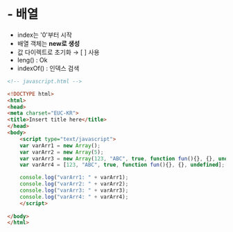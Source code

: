 # - 배열 
- index는 '0'부터 시작 
- 배열 객체는 **new로 생성**
- 값 다이렉트로 초기화 → [ ] 사용 
- leng() : Ok
- indexOf() : 인덱스 검색
```html 
<!-- javascript.html -->

<!DOCTYPE html>
<html>
<head>
<meta charset="EUC-KR">
<title>Insert title here</title>
</head>
<body>
	<script type="text/javascript">  
	var varArr1 = new Array();
	var varArr2 = new Array(5);
	var varArr3 = new Array(123, "ABC", true, function fun(){}, {}, undefined); // 데이터타입을 다 맞추지 않아도 가능
	var varArr4 = [123, "ABC", true, function fun(){}, {}, undefined];

	console.log("varArr1: " + varArr1);
	console.log("varArr2: " + varArr2);
	console.log("varArr3: " + varArr3);
	console.log("varArr4: " + varArr4);
	</script>
	
</body>
</html>
```
